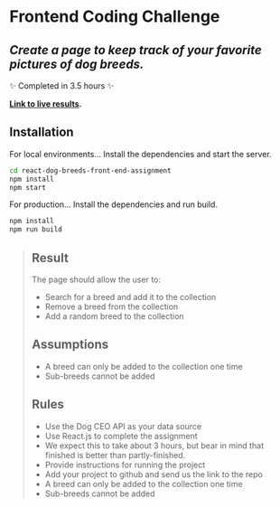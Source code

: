 # Frontend Coding Challenge
## _Create a page to keep track of your favorite pictures of dog breeds._
 ✨ Completed in 3.5 hours ✨
 
**[Link to live results](https://bykivi.com/dog-breeds/).**

## Installation

For local environments...
Install the dependencies and start the server.

```sh
cd react-dog-breeds-front-end-assignment
npm install
npm start
```

For production...
Install the dependencies and run build.
```sh
npm install
npm run build
```

>## Result
>
>The page should allow the user to:
>- Search for a breed and add it to the collection
>- Remove a breed from the collection
>- Add a random breed to the collection
>
>## Assumptions
>
>- A breed can only be added to the collection one time
>- Sub-breeds cannot be added
>
>## Rules
>
>- Use the Dog CEO API as your data source
>- Use React.js to complete the assignment
>- We expect this to take about 3 hours, but bear in mind that finished is better than
>partly-finished.
>- Provide instructions for running the project
>- Add your project to github and send us the link to the repo
>- A breed can only be added to the collection one time
>- Sub-breeds cannot be added
